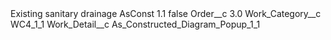 <?xml version="1.0" encoding="UTF-8"?>
<CustomMetadata xmlns="http://soap.sforce.com/2006/04/metadata" xmlns:xsi="http://www.w3.org/2001/XMLSchema-instance" xmlns:xsd="http://www.w3.org/2001/XMLSchema">
    <label>Existing sanitary drainage AsConst 1.1</label>
    <protected>false</protected>
    <values>
        <field>Order__c</field>
        <value xsi:type="xsd:double">3.0</value>
    </values>
    <values>
        <field>Work_Category__c</field>
        <value xsi:type="xsd:string">WC4_1_1</value>
    </values>
    <values>
        <field>Work_Detail__c</field>
        <value xsi:type="xsd:string">As_Constructed_Diagram_Popup_1_1</value>
    </values>
</CustomMetadata>
